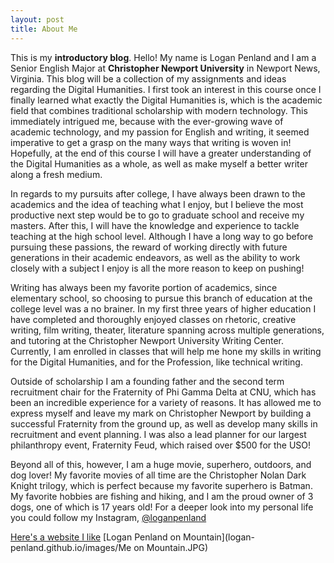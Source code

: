 ```yaml
---
layout: post
title: About Me
---
```


This is my **introductory blog**.
Hello! My name is Logan Penland and I am a Senior English Major at **Christopher Newport University** in Newport News, Virginia. This blog will be a collection of my assignments and ideas regarding the Digital Humanities. I first took an interest in this course once I finally learned what exactly the Digital Humanities is, which is the academic field that combines traditional scholarship with modern technology. This immediately intrigued me, because with the ever-growing wave of academic technology, and my passion for English and writing, it seemed imperative to get a grasp on the many ways that writing is woven in! Hopefully, at the end of this course I will have a greater understanding of the Digital Humanities as a whole, as well as make myself a better writer along a fresh medium. 


In regards to my pursuits after college, I have always been drawn to the academics and the idea of teaching what I enjoy, but I believe the most productive next step would be to go to graduate school and receive my masters. After this, I will have the knowledge and experience to tackle teaching at the high school level. Although I have a long way to go before pursuing these passions, the reward of working directly with future generations in their academic endeavors, as well as the ability to work closely with a subject I enjoy is all the more reason to keep on pushing! 


Writing has always been my favorite portion of academics, since elementary school, so choosing to pursue this branch of education at the college level was a no brainer. In my first three years of higher education I have completed and thoroughly enjoyed classes on rhetoric, creative writing, film writing, theater, literature spanning across multiple generations, and tutoring at the Christopher Newport University Writing Center. Currently, I am enrolled in classes that will help me hone my skills in writing for the Digital Humanities, and for the Profession, like technical writing. 


Outside of scholarship I am a founding father and the second term recruitment chair for the Fraternity of Phi Gamma Delta at CNU, which has been an incredible experience for a variety of reasons. It has allowed me to express myself and leave my mark on Christopher Newport by building a successful Fraternity from the ground up, as well as develop many skills in recruitment and event planning. I was also a lead planner for our largest philanthropy event, Fraternity Feud, which raised over $500 for the USO! 

Beyond all of this, however, I am a huge movie, superhero, outdoors, and dog lover! My favorite movies of all time are the Christopher Nolan Dark Knight trilogy, which is perfect because my favorite superhero is Batman. My favorite hobbies are fishing and hiking, and I am the proud owner of 3 dogs, one of which is 17 years old! For a deeper look into my personal life you could follow my Instagram, [@loganpenland]( https://www.instagram.com/loganpenland/)

[Here's a website I like](http://seriouseats.com)
[Logan Penland on Mountain](logan-penland.github.io/images/Me on Mountain.JPG)

